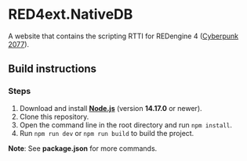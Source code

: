 # RED4ext.NativeDB

A website that contains the scripting RTTI for REDengine 4 ([Cyberpunk 2077](https://www.cyberpunk.net)).

## Build instructions

### Steps

1. Download and install **[Node.js](https://nodejs.org/)** (version **14.17.0** or newer).
2. Clone this repository.
3. Open the command line in the root directory and run `npm install`.
4. Run `npm run dev` or `npm run build` to build the project.

**Note**: See **package.json** for more commands.
